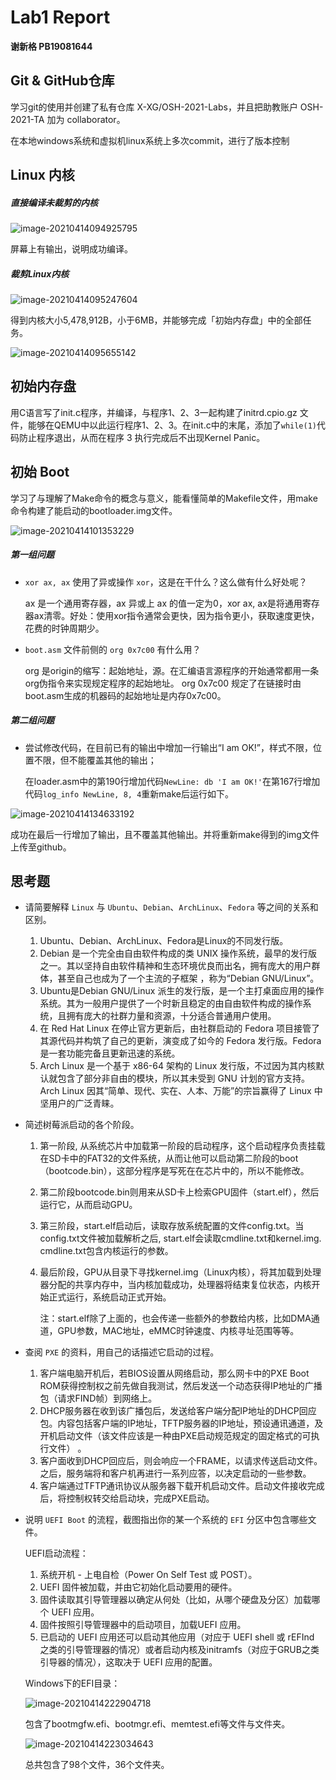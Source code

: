 # Lab1 Report

**谢新格 PB19081644**

## Git & GitHub仓库

学习git的使用并创建了私有仓库 X-XG/OSH-2021-Labs，并且把助教账户 OSH-2021-TA 加为 collaborator。

在本地windows系统和虚拟机linux系统上多次commit，进行了版本控制

## Linux 内核

##### 直接编译未裁剪的内核

![image-20210414094925795](C:\Users\93416\AppData\Roaming\Typora\typora-user-images\image-20210414094925795.png)

屏幕上有输出，说明成功编译。

##### 裁剪Linux内核

![image-20210414095247604](C:\Users\93416\AppData\Roaming\Typora\typora-user-images\image-20210414095247604.png)

得到内核大小5,478,912B，小于6MB，并能够完成「初始内存盘」中的全部任务。

![image-20210414095655142](C:\Users\93416\AppData\Roaming\Typora\typora-user-images\image-20210414095655142.png)

## 初始内存盘

用C语言写了init.c程序，并编译，与程序1、2、3一起构建了initrd.cpio.gz 文件，能够在QEMU中以此运行程序1、2、3。在init.c中的末尾，添加了`while(1)`代码防止程序退出，从而在程序 3 执行完成后不出现Kernel Panic。

## 初始 Boot

学习了与理解了Make命令的概念与意义，能看懂简单的Makefile文件，用make命令构建了能启动的bootloader.img文件。

![image-20210414101353229](C:\Users\93416\AppData\Roaming\Typora\typora-user-images\image-20210414101353229.png)

##### 第一组问题

- `xor ax, ax` 使用了异或操作 `xor`，这是在干什么？这么做有什么好处呢？

  ax 是一个通用寄存器，ax 异或上 ax 的值一定为0，xor ax, ax是将通用寄存器ax清零。好处：使用xor指令通常会更快，因为指令更小，获取速度更快，花费的时钟周期少。

- `boot.asm` 文件前侧的 `org 0x7c00` 有什么用？

  org 是origin的缩写：起始地址，源。在汇编语言源程序的开始通常都用一条org伪指令来实现规定程序的起始地址。 org 0x7c00 规定了在链接时由boot.asm生成的机器码的起始地址是内存0x7c00。

##### 第二组问题

- 尝试修改代码，在目前已有的输出中增加一行输出“I am OK!”，样式不限，位置不限，但不能覆盖其他的输出；

  在loader.asm中的第190行增加代码`NewLine: db 'I am OK!'`在第167行增加代码`log_info NewLine, 8, 4`重新make后运行如下。

![image-20210414134633192](C:\Users\93416\AppData\Roaming\Typora\typora-user-images\image-20210414134633192.png)

成功在最后一行增加了输出，且不覆盖其他输出。并将重新make得到的img文件上传至github。

## 思考题

- 请简要解释 `Linux` 与 `Ubuntu`、`Debian`、`ArchLinux`、`Fedora` 等之间的关系和区别。

  1. Ubuntu、Debian、ArchLinux、Fedora是Linux的不同发行版。
  2. Debian 是一个完全由自由软件构成的类 UNIX 操作系统，最早的发行版之一。其以坚持自由软件精神和生态环境优良而出名，拥有庞大的用户群体，甚至自己也成为了一个主流的子框架 ，称为“Debian GNU/Linux”。
  3. Ubuntu是Debian GNU/Linux 派生的发行版，是一个主打桌面应用的操作系统。其为一般用户提供了一个时新且稳定的由自由软件构成的操作系统，且拥有庞大的社群力量和资源，十分适合普通用户使用。
  4. 在 Red Hat Linux 在停止官方更新后，由社群启动的 Fedora 项目接管了其源代码并构筑了自己的更新，演变成了如今的 Fedora 发行版。Fedora 是一套功能完备且更新迅速的系统。
  5. Arch Linux 是一个基于 x86-64 架构的 Linux 发行版，不过因为其内核默认就包含了部分非自由的模块，所以其未受到 GNU 计划的官方支持。Arch Linux 因其“简单、现代、实在、人本、万能”的宗旨赢得了 Linux 中坚用户的广泛青睐。

- 简述树莓派启动的各个阶段。

  1. 第一阶段, 从系统芯片中加载第一阶段的启动程序，这个启动程序负责挂载在SD卡中的FAT32的文件系统，从而让他可以启动第二阶段的boot（bootcode.bin），这部分程序是写死在在芯片中的，所以不能修改。

  2. 第二阶段bootcode.bin则用来从SD卡上检索GPU固件（start.elf），然后运行它，从而启动GPU。

  3. 第三阶段，start.elf启动后，读取存放系统配置的文件config.txt。当config.txt文件被加载解析之后, start.elf会读取cmdline.txt和kernel.img. cmdline.txt包含内核运行的参数。

  4. 最后阶段，GPU从目录下寻找kernel.img（Linux内核），将其加载到处理器分配的共享内存中，当内核加载成功，处理器将结束复位状态，内核开始正式运行，系统启动正式开始。

     注：start.elf除了上面的，也会传递一些额外的参数给内核，比如DMA通道，GPU参数，MAC地址，eMMC时钟速度、内核寻址范围等等。

- 查阅 `PXE` 的资料，用自己的话描述它启动的过程。
  1. 客户端电脑开机后，若BIOS设置从网络启动，那么网卡中的PXE Boot ROM获得控制权之前先做自我测试，然后发送一个动态获得IP地址的广播包（请求FIND帧）到网络上。 
  2. DHCP服务器在收到该广播包后，发送给客户端分配IP地址的DHCP回应包。内容包括客户端的IP地址，TFTP服务器的IP地址，预设通讯通道，及开机启动文件（该文件应该是一种由PXE启动规范规定的固定格式的可执行文件） 。
  3. 客户面收到DHCP回应后，则会响应一个FRAME，以请求传送启动文件。之后，服务端将和客户机再进行一系列应答，以决定启动的一些参数。
  4. 客户端通过TFTP通讯协议从服务器下载开机启动文件。启动文件接收完成后，将控制权转交给启动块，完成PXE启动。

- 说明 `UEFI Boot` 的流程，截图指出你的某一个系统的 `EFI` 分区中包含哪些文件。

  UEFI启动流程：

  1. 系统开机 - 上电自检（Power On Self Test 或 POST）。
  2. UEFI 固件被加载，并由它初始化启动要用的硬件。
  3. 固件读取其引导管理器以确定从何处（比如，从哪个硬盘及分区）加载哪个 UEFI 应用。
  4. 固件按照引导管理器中的启动项目，加载UEFI 应用。
  5. 已启动的 UEFI 应用还可以启动其他应用（对应于 UEFI shell 或 rEFInd 之类的引导管理器的情况）或者启动内核及initramfs（对应于GRUB之类引导器的情况），这取决于 UEFI 应用的配置。

  Windows下的EFI目录：

  ![image-20210414222904718](C:\Users\93416\AppData\Roaming\Typora\typora-user-images\image-20210414222904718.png)

  包含了bootmgfw.efi、bootmgr.efi、memtest.efi等文件与文件夹。

  ![image-20210414223034643](C:\Users\93416\AppData\Roaming\Typora\typora-user-images\image-20210414223034643.png)

  总共包含了98个文件，36个文件夹。